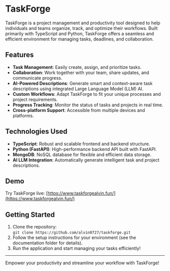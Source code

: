 # TaskForge

TaskForge is a project management and productivity tool designed to help individuals and teams organize, track, and optimize their workflows. Built primarily with TypeScript and Python, TaskForge offers a seamless and efficient environment for managing tasks, deadlines, and collaboration.

## Features

- **Task Management**: Easily create, assign, and prioritize tasks.
- **Collaboration**: Work together with your team, share updates, and communicate progress.
- **AI-Powered Descriptions**: Generate smart and context-aware task descriptions using integrated Large Language Model (LLM) AI.
- **Custom Workflows**: Adapt TaskForge to fit your unique processes and project requirements.
- **Progress Tracking**: Monitor the status of tasks and projects in real time.
- **Cross-platform Support**: Accessible from multiple devices and platforms.

## Technologies Used

- **TypeScript**: Robust and scalable frontend and backend structure.
- **Python (FastAPI)**: High-performance backend API built with FastAPI.
- **MongoDB**: NoSQL database for flexible and efficient data storage.
- **AI LLM Integration**: Automatically generate intelligent task and project descriptions.

## Demo

Try TaskForge live: [https://www.taskforgealvin.fun/](https://www.taskforgealvin.fun/)

## Getting Started

1. Clone the repository:  
   `git clone https://github.com/alvin0727/taskforge.git`
2. Follow the setup instructions for your environment (see the documentation folder for details).
3. Run the application and start managing your tasks efficiently!

---

Empower your productivity and streamline your workflow with TaskForge!